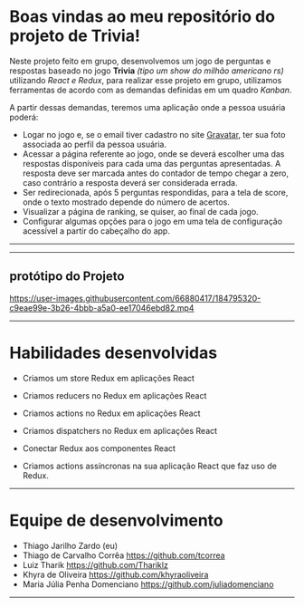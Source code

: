 # Boas vindas ao meu repositório do projeto de Trivia!

Neste projeto feito em grupo, desenvolvemos um jogo de perguntas e respostas baseado no jogo **Trivia** _(tipo um show do milhão americano rs)_ utilizando _React e Redux_, para realizar esse projeto em grupo, utilizamos ferramentas de acordo com as demandas definidas em um quadro _Kanban_.

A partir dessas demandas, teremos uma aplicação onde a pessoa usuária poderá:

  - Logar no jogo e, se o email tiver cadastro no site [Gravatar](https://pt.gravatar.com/), ter sua foto associada ao perfil da pessoa usuária.
  - Acessar a página referente ao jogo, onde se deverá escolher uma das respostas disponíveis para cada uma das perguntas apresentadas. A resposta deve ser marcada antes do contador de tempo chegar a zero, caso contrário a resposta deverá ser considerada errada.
  - Ser redirecionada, após 5 perguntas respondidas, para a tela de score, onde o texto mostrado depende do número de acertos.
  - Visualizar a página de ranking, se quiser, ao final de cada jogo.
  - Configurar algumas opções para o jogo em uma tela de configuração acessível a partir do cabeçalho do app.

 ---
 
  ---

## protótipo do Projeto
https://user-images.githubusercontent.com/66880417/184795320-c9eae99e-3b26-4bbb-a5a0-ee17046ebd82.mp4
 
  ---

# Habilidades desenvolvidas

  - Criamos um store Redux em aplicações React

  - Criamos reducers no Redux em aplicações React

  - Criamos actions no Redux em aplicações React

  - Criamos dispatchers no Redux em aplicações React

  - Conectar Redux aos componentes React

  - Criamos actions assíncronas na sua aplicação React que faz uso de Redux.

---

# Equipe de desenvolvimento

  - Thiago Jarilho Zardo (eu)
  - Thiago de Carvalho Corrêa https://github.com/tcorrea
  - Luiz Tharik https://github.com/Thariklz
  - Khyra de Oliveira https://github.com/khyraoliveira
  - Maria Júlia Penha Domenciano https://github.com/juliadomenciano

 ---
